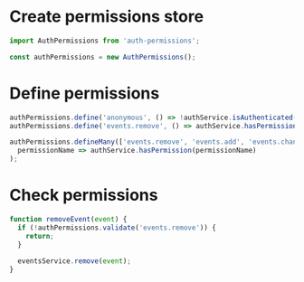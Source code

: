 
<!--
# Install
```
npm install auth-permissions —save
```
-->

# Create permissions store
```js
import AuthPermissions from 'auth-permissions';

const authPermissions = new AuthPermissions();
```

# Define permissions
```js
authPermissions.define('anonymous', () => !authService.isAuthenticated());
authPermissions.define('events.remove', () => authService.hasPermission('events.remove'));

authPermissions.defineMany(['events.remove', 'events.add', 'events.change'], 
  permissionName => authService.hasPermission(permissionName)
);
```

# Check permissions
```js
function removeEvent(event) {
  if (!authPermissions.validate('events.remove')) {
    return;
  }
  
  eventsService.remove(event);
}
```
